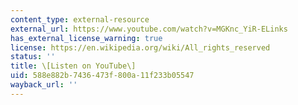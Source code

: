 ```yaml
---
content_type: external-resource
external_url: https://www.youtube.com/watch?v=MGKnc_YiR-ELinks
has_external_license_warning: true
license: https://en.wikipedia.org/wiki/All_rights_reserved
status: ''
title: \[Listen on YouTube\]
uid: 588e882b-7436-473f-800a-11f233b05547
wayback_url: ''
---
```

